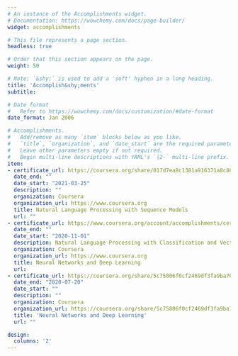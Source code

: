 ```yaml
---
# An instance of the Accomplishments widget.
# Documentation: https://wowchemy.com/docs/page-builder/
widget: accomplishments

# This file represents a page section.
headless: true

# Order that this section appears on the page.
weight: 50

# Note: `&shy;` is used to add a 'soft' hyphen in a long heading.
title: 'Accomplish&shy;ments'
subtitle:

# Date format
#   Refer to https://wowchemy.com/docs/customization/#date-format
date_format: Jan 2006

# Accomplishments.
#   Add/remove as many `item` blocks below as you like.
#   `title`, `organization`, and `date_start` are the required parameters.
#   Leave other parameters empty if not required.
#   Begin multi-line descriptions with YAML's `|2-` multi-line prefix.
item:
- certificate_url: https://coursera.org/share/017d7ea8c1381a916371a8c86a4e85bb
  date_end: ""
  date_start: "2021-03-25"
  description: ""
  organization: Coursera
  organization_url: https://www.coursera.org
  title: Natural Language Processing with Sequence Models
  url: ""
- certificate_url: https://www.coursera.org/account/accomplishments/certificate/XBLBRYKTB62W
  date_end: ""
  date_start: "2020-11-01"
  description: Natural Language Processing with Classification and Vector Spaces
  organization: Coursera
  organization_url: https://www.coursera.org
  title: Neural Networks and Deep Learning
  url: 
- certificate_url: https://coursera.org/share/5c75806f0cf2469df3fa9ba70330ac7f
  date_end: "2020-07-20"
  date_start: ""
  description: ""
  organization: Coursera
  organization_url: https://coursera.org/share/5c75806f0cf2469df3fa9ba70330ac7f
  title: 'Neural Networks and Deep Learning'
  url: ""

design:
  columns: '2' 
---
```

